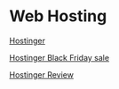 # Web Hosting
[Hostinger](https://www.bnsbareact.org/webhost/hostinger-cloud-professional-plan-review-get-20-off)

[Hostinger Black Friday sale](https://www.bnsbareact.org/webhost/hostinger-cloud-professional-plan-review-get-20-off)

[Hostinger Review](https://www.bnsbareact.org/webhost/hostinger-review-is-it-right-for-you)
